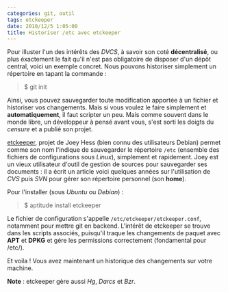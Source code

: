 ```yaml
---
categories: git, outil
tags: etckeeper
date: 2010/12/5 1:05:00
title: Historiser /etc avec etckeeper
---
```


Pour illuster l'un des intérêts des *DVCS*, à savoir son coté **décentralisé**, ou plus éxactement le fait qu'il n'est pas obligatoire de disposer d'un dépôt central, voici un exemple concret. Nous pouvons historiser simplement un répertoire en tapant la commande :

>$ git init

Ainsi, vous pouvez sauvegarder toute modification apportée à un fichier et historiser vos changements. Mais si vous voulez le faire simplement et **automatiquement**, il faut scripter un peu. Mais comme souvent dans le monde libre, un développeur à pensé avant vous, s'est sorti les doigts du *censure* et a publié son projet.

[etckeeper](http://kitenet.net/~joey/code/etckeeper/), projet de Joey Hess (bien connu des utilisateurs Debian) permet comme son nom l'indique de sauvegarder le répertoire `/etc` (ensemble des fichiers de configurations sous *Linux*), simplement et rapidement. Joey est un vieux utilisateur d'outil de gestion de sources pour sauvegarder ses documents : il a écrit un article voici quelques années sur l'utilisation de *CVS* puis *SVN* pour gérer son répertoire personnel (son **home**).

Pour l'installer (sous *Ubuntu* ou *Debian*) :

>$ aptitude install etckeeper

Le fichier de configuration s'appelle `/etc/etckeeper/etckeeper.conf`, notamment pour mettre git en backend. L'intérêt de etckeeper se trouve dans les scripts associés, puisqu'il traque les changements de paquet avec **APT** et **DPKG** et gére les permissions correctement (fondamental pour /etc/).

Et voila ! Vous avez maintenant un historique des changements sur votre machine.

**Note** : etckeeper gère aussi *Hg*, *Darcs* et *Bzr*.
